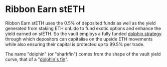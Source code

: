 # Ribbon Earn stETH

Ribbon Earn stETH uses the 0.5% of deposited funds as well as the yield generated from staking ETH onLido to fund exotic options and enhance the yield earned on stETH. So the vault employs a fully funded [dolphin strategy](what-is-a-dolphin-strategy.md) through which depositors can capitalise on the upside ETH movements while also ensuring their capital is protected up to 99.5% per trade.&#x20;

The name "dolphin" (or "sharkfin") comes from the shape of the vault yield curve, that of a "[dolphin's fin](what-is-a-dolphin-strategy.md)".
